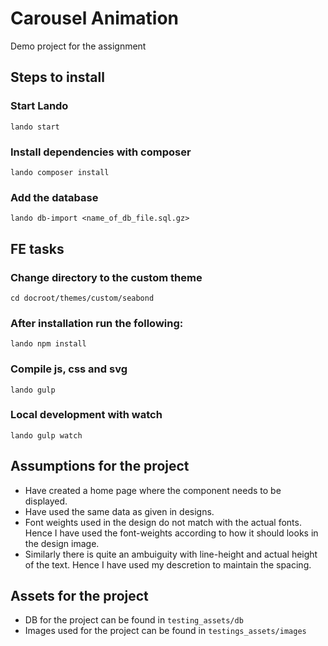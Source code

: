 # Carousel Animation

Demo project for the assignment

## Steps to install

### Start Lando

`lando start`

### Install dependencies with composer

`lando composer install`

### Add the database

`lando db-import <name_of_db_file.sql.gz>`

## FE tasks

### Change directory to the custom theme

`cd docroot/themes/custom/seabond`

### After installation run the following:

`lando npm install`

### Compile js, css and svg

`lando gulp`

### Local development with watch

`lando gulp watch`

## Assumptions for the project

- Have created a home page where the component needs to be displayed.
- Have used the same data as given in designs.
- Font weights used in the design do not match with the actual fonts. Hence I have used the font-weights according to how it should looks in the design image.
- Similarly there is quite an ambuiguity with line-height and actual height of the text. Hence I have used my descretion to maintain the spacing.

## Assets for the project

- DB for the project can be found in `testing_assets/db`
- Images used for the project can be found in `testings_assets/images`
